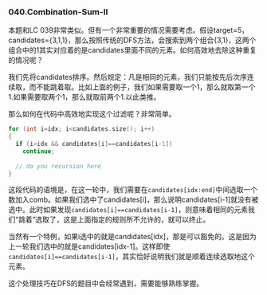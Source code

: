 ### 040.Combination-Sum-II

本题和LC 039非常类似。但有一个非常重要的情况需要考虑。假设target=5，candidates={3,1,1}，那么按照传统的DFS方法，会搜索到两个组合{3,1}，这两个组合中的1其实对应着的是candidates里面不同的元素。如何高效地去除这种重复的情况呢？

我们先将candidates排序。然后规定：凡是相同的元素，我们只能按先后次序连续取，而不能跳着取。比如上面的例子，我们如果需要取一个1，那么就取第一个1.如果需要取两个1，那么就取前两个1.以此类推。

那么如何在代码中高效地实现这个过滤呢？非常简单。
```cpp
for (int i=idx; i<candidates.size(); i++)
{
  if (i>idx && candidates[i]==candidates[i-1])
    continue;
  
  // do you recursion here
}
```
这段代码的语境是，在这一轮中，我们需要在```candidates[idx:end]```中间选取一个数加入comb。如果我们选中了candidates[i]，那么说明candidates[i-1]就没有被选中。此时如果发现```candidates[i]==candidates[i-1]```，则意味着相同的元素我们“跳着”选取了，这是上面指定的规则所不允许的，就可以终止。

当然有一个特例，如果i选中的就是candidates[idx]，那是可以豁免的。这是因为上一轮我们选中的就是candidates[idx-1]。这样即使```candidates[i]==candidates[i-1]```，其实恰好说明我们就是顺着连续选取地这个元素。

这个处理技巧在DFS的题目中会经常遇到，需要能够熟练掌握。
